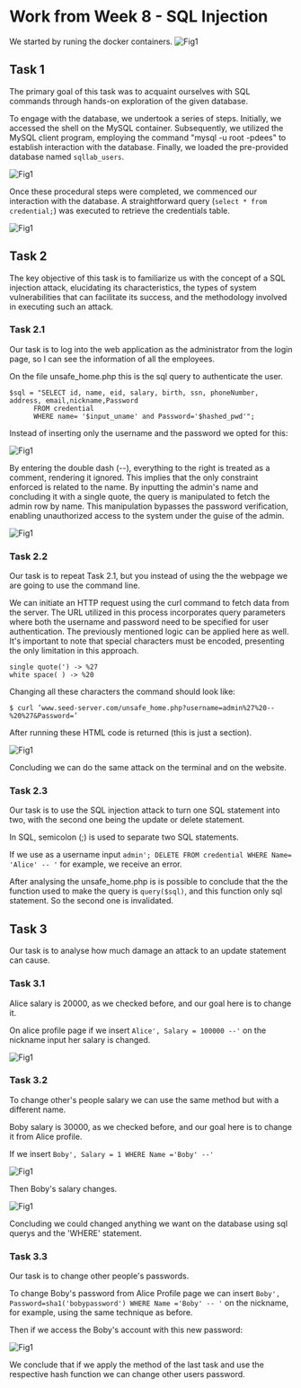 # Work from Week 8 - SQL Injection

We started by runing the docker containers.
![Fig1](./imgs/LOGBOOK8/1.jpeg)

## Task 1
The primary goal of this task was to acquaint ourselves with SQL commands through hands-on exploration of the given database.

To engage with the database, we undertook a series of steps. Initially, we accessed the shell on the MySQL container. Subsequently, we utilized the MySQL client program, employing the command "mysql -u root -pdees" to establish interaction with the database. Finally, we loaded the pre-provided database named `sqllab_users`.

![Fig1](./imgs/LOGBOOK8/2.jpeg)

Once these procedural steps were completed, we commenced our interaction with the database. A straightforward query (`select * from credential;`) was executed to retrieve the credentials table.

![Fig1](./imgs/LOGBOOK8/3.jpeg)

## Task 2
The key objective of this task is to familiarize us with the concept of a SQL injection attack, elucidating its characteristics, the types of system vulnerabilities that can facilitate its success, and the methodology involved in executing such an attack.

### Task 2.1
Our task is to log into the web application as the
administrator from the login page, so I can see the information of all the employees.

On the file unsafe_home.php this is the sql query to authenticate the user.

```
$sql = "SELECT id, name, eid, salary, birth, ssn, phoneNumber, address, email,nickname,Password
      FROM credential
      WHERE name= '$input_uname' and Password='$hashed_pwd'";
```

Instead of inserting only the username and the password we opted for this:

![Fig1](./imgs/LOGBOOK8/4.png)

By entering the double dash (--), everything to the right is treated as a comment, rendering it ignored. This implies that the only constraint enforced is related to the name. By inputting the admin's name and concluding it with a single quote, the query is manipulated to fetch the admin row by name. This manipulation bypasses the password verification, enabling unauthorized access to the system under the guise of the admin.

![Fig1](./imgs/LOGBOOK8/5.jpeg)

### Task 2.2

Our task is to repeat Task 2.1, but you instead of using the the webpage we are going to use the command line.

We can initiate an HTTP request using the curl command to fetch data from the server. The URL utilized in this process incorporates query parameters where both the username and password need to be specified for user authentication. The previously mentioned logic can be applied here as well. It's important to note that special characters must be encoded, presenting the only limitation in this approach.

```
single quote(') -> %27
white space( ) -> %20
```

Changing all these characters the command should look like:

`$ curl ’www.seed-server.com/unsafe_home.php?username=admin%27%20--%20%27&Password=’`

After running these HTML code is returned (this is just a section).

![Fig1](./imgs/LOGBOOK8/6.png)

Concluding we can do the same attack on the terminal and on the website. 

### Task 2.3
Our task is to use the SQL injection attack to turn one SQL statement into two, with the second one being
the update or delete statement.

In SQL, semicolon (;) is used to separate two SQL statements.

If we use as a username input `admin'; DELETE FROM credential WHERE Name= 'Alice' -- '` for example, we receive an error.

After analysing the unsafe_home.php is is possible to conclude that the the function used to make the query is `query($sql)`, and this function only sql statement. So the second one is invalidated.

## Task 3

Our task is to analyse how much damage an attack to an update statement can cause.

### Task 3.1

Alice salary is 20000, as we checked before, and our goal here is to change it.

On alice profile page if we insert `Alice', Salary = 100000 --'` on the nickname input her salary is changed.

![Fig1](./imgs/LOGBOOK8/7.jpeg)

### Task 3.2

To change other's people salary we can use the same method but with a different name.

Boby salary is 30000, as we checked before, and our goal here is to change it from Alice profile.

If we insert `Boby', Salary = 1 WHERE Name ='Boby' --'`

![Fig1](./imgs/LOGBOOK8/8.png)

Then Boby's salary changes.

![Fig1](./imgs/LOGBOOK8/9.png)

Concluding we could changed anything we want on the database using sql querys and the 'WHERE' statement.

### Task 3.3

Our task is to change other people's passwords.

To change Boby's password from Alice Profile page we can insert `Boby', Password=sha1('bobypassword') WHERE Name ='Boby' -- '` on the nickname, for example, using the same technique as before.

Then if we access the Boby's account with this new password:

![Fig1](./imgs/LOGBOOK8/10.png)

We conclude that if we apply the method of the last task and use the respective hash function we can change other users password.
